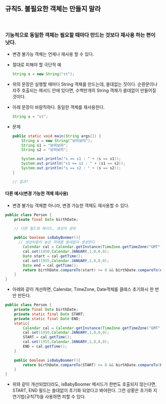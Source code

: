 ## 규칙5. 불필요한 객체는 만들지 말라
<br>

### 기능적으로 동일한 객체는 필요할 때마다 만드는 것보다 __재사용__ 하는 편이 낫다.
- 변경 불가능 객체는 언제나 재사용 할 수 있다.
- 절대로 피해야 할 극단적 예

    ```JAVA
    String s = new String("st");
    ```

- 위의 문장은 실행할 때마다 String 객체를 만드는데, 쓸데없는 짓이다. 순환문이나 자주 호출되는 메서드 안에 있다면, 수백만개의 String 객체가 쓸데없이 만들어질 것이다.

- 아래 문장이 바람직하다. 동일한 객체를 재사용한다.
    ```JAVA
    String s = "st";
    ```

- 문제

    ```JAVA
    public static void main(String args[]) {
		String s = new String("보띠보띠");
		String s1 = "보띠보띠";
		String s2 = "보띠보띠";

		System.out.println("s == s1 : " + (s == s1));
		System.out.println("s1 == s2 : " + (s1 == s2));
		System.out.println("s == s2 : " + (s == s2));
	}

  // 결과?
    ```

#### 다른 예시(변경 가능한 객체 재사용)
- 변경 불가능 객체뿐 아니라, 변경 가능한 객체도 재사용할 수 있다.
```JAVA
public class Person {
    private final Date birthDate;

    // 다른 필드와 메서드, 생성자 생략
    
    public boolean isBabyBoomer(){
      // 생성비용이 높은 객체를 쓸데없이 생성한다
        Calendar cal = Calendar.getInstance(TimeZone.getTimeZone("GMT"));
        cal.set(1950,Calendar.JANUARY,1,0,0,0);
        Date start = cal.getTime();
        cal.set(1955,Calendar.JANUARY,1,0,0,0);
        Date end = cal.getTime();
        return birthDate.compareTo(start) >= 0 && birthDate.compareTo(end) < 0;
    }
}
```
- 아래와 같이 개선하면, Calendar, TimeZone, Date객체를 클래스 초기화시 한 번만 만든다.
```JAVA
public class Person {
    private final Date birthDate;
    private static final Date START;
    private static final Date END;
    static{
        Calendar cal = Calendar.getInstance(TimeZone.getTimeZone("GMT"));
        cal.set(1950,Calendar.JANUARY,1,0,0,0);
        START = cal.getTime();
        cal.set(1955,Calendar.JANUARY,1,0,0,0);
        END = cal.getTime();
    }
     
    public boolean isBabyBoomer(){
        return birthDate.compareTo(START) >= 0 && birthDate.compareTo(END) < 0;
    }
}
```
- 위와 같이 개선되었더라도, isBabyBoomer 메서드가 한번도 호출되지 않는다면, START, END 필드는 쓸데없이 초기화 되었다고 봐야한다. 그런 상황은 초기화 지연기법(규칙71)을 사용하면 피할 수 있다.

